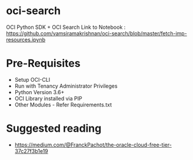 # oci-search
OCI Python SDK + OCI Search
Link to Notebook : https://github.com/vamsiramakrishnan/oci-search/blob/master/fetch-imp-resources.ipynb

# Pre-Requisites
* Setup OCI-CLI
* Run with Tenancy Administrator Privileges
* Python Version 3.6+
* OCI Library installed via PIP
* Other Modules - Refer Requirements.txt

# Suggested reading 
* https://medium.com/@FranckPachot/the-oracle-cloud-free-tier-37c27f3b1e19
